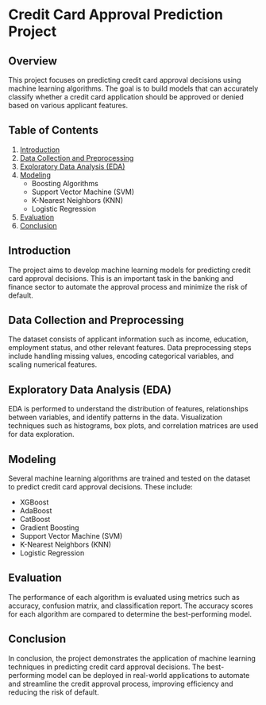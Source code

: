 # Credit Card Approval Prediction Project

## Overview

This project focuses on predicting credit card approval decisions using machine learning algorithms. The goal is to build models that can accurately classify whether a credit card application should be approved or denied based on various applicant features.

## Table of Contents

1. [Introduction](#introduction)
2. [Data Collection and Preprocessing](#data-collection-and-preprocessing)
3. [Exploratory Data Analysis (EDA)](#exploratory-data-analysis)
4. [Modeling](#modeling)
    - Boosting Algorithms
    - Support Vector Machine (SVM)
    - K-Nearest Neighbors (KNN)
    - Logistic Regression
5. [Evaluation](#evaluation)
6. [Conclusion](#conclusion)

## Introduction

The project aims to develop machine learning models for predicting credit card approval decisions. This is an important task in the banking and finance sector to automate the approval process and minimize the risk of default.

## Data Collection and Preprocessing

The dataset consists of applicant information such as income, education, employment status, and other relevant features. Data preprocessing steps include handling missing values, encoding categorical variables, and scaling numerical features.

## Exploratory Data Analysis (EDA)

EDA is performed to understand the distribution of features, relationships between variables, and identify patterns in the data. Visualization techniques such as histograms, box plots, and correlation matrices are used for data exploration.

## Modeling

Several machine learning algorithms are trained and tested on the dataset to predict credit card approval decisions. These include:

- XGBoost
- AdaBoost
- CatBoost
- Gradient Boosting
- Support Vector Machine (SVM)
- K-Nearest Neighbors (KNN)
- Logistic Regression

## Evaluation

The performance of each algorithm is evaluated using metrics such as accuracy, confusion matrix, and classification report. The accuracy scores for each algorithm are compared to determine the best-performing model.

## Conclusion

In conclusion, the project demonstrates the application of machine learning techniques in predicting credit card approval decisions. The best-performing model can be deployed in real-world applications to automate and streamline the credit approval process, improving efficiency and reducing the risk of default.
